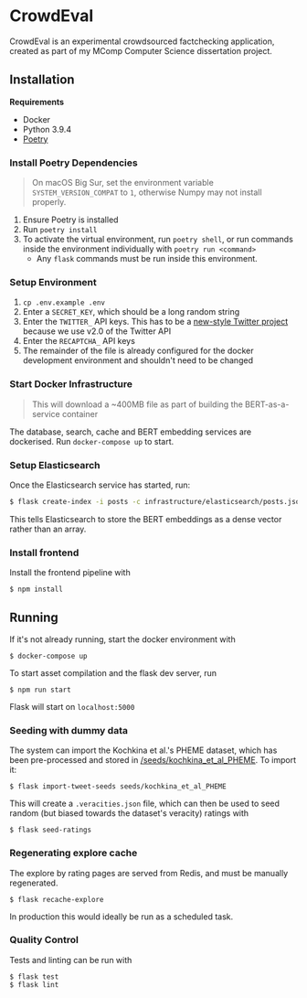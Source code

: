 # CrowdEval

CrowdEval is an experimental crowdsourced factchecking application, created as part of my MComp Computer Science dissertation project.

## Installation

**Requirements**
* Docker
* Python 3.9.4
* [Poetry](https://python-poetry.org/)

### Install Poetry Dependencies
> On macOS Big Sur, set the environment variable `SYSTEM_VERSION_COMPAT` to `1`, otherwise Numpy may not install properly.

1. Ensure Poetry is installed
2. Run `poetry install`
3. To activate the virtual environment, run `poetry shell`, or run commands inside the environment individually with `poetry run <command>`
    * Any `flask` commands must be run inside this environment.

### Setup Environment
1. `cp .env.example .env`
2. Enter a `SECRET_KEY`, which should be a long random string
2. Enter the `TWITTER_` API keys. This has to be a [new-style Twitter project](https://developer.twitter.com/en/docs/projects/overview) because we use v2.0 of the Twitter API 
3. Enter the `RECAPTCHA_` API keys
4. The remainder of the file is already configured for the docker development environment and shouldn't need to be changed

### Start Docker Infrastructure

> This will download a ~400MB file as part of building the BERT-as-a-service container

The database, search, cache and BERT embedding services are dockerised. Run `docker-compose up` to start.

### Setup Elasticsearch

Once the Elasticsearch service has started, run:

```bash
$ flask create-index -i posts -c infrastructure/elasticsearch/posts.json
```

This tells Elasticsearch to store the BERT embeddings as a dense vector rather than an array.

### Install frontend

Install the frontend pipeline with

```shell
$ npm install
```


## Running

If it's not already running, start the docker environment with

```shell
$ docker-compose up
```

To start asset compilation and the flask dev server, run

```shell
$ npm run start
```

Flask will start on `localhost:5000`

### Seeding with dummy data

The system can import the Kochkina et al.'s PHEME dataset, which has been pre-processed and stored in [/seeds/kochkina_et_al_PHEME](/seeds/kochkina_et_al_PHEME). To import it:

```shell
$ flask import-tweet-seeds seeds/kochkina_et_al_PHEME
```

This will create a `.veracities.json` file, which can then be used to seed random (but biased towards the dataset's veracity) ratings with

```shell
$ flask seed-ratings
```

### Regenerating explore cache

The explore by rating pages are served from Redis, and must be manually regenerated.

```shell
$ flask recache-explore
```

In production this would ideally be run as a scheduled task.

### Quality Control

Tests and linting can be run with

```shell
$ flask test
$ flask lint
```